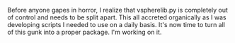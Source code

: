 Before anyone gapes in horror, I realize that vspherelib.py is completely
out of control and needs to be split apart.  This all accreted organically
as I was developing scripts I needed to use on a daily basis.  It's now
time to turn all of this gunk into a proper package.  I'm working on it.
